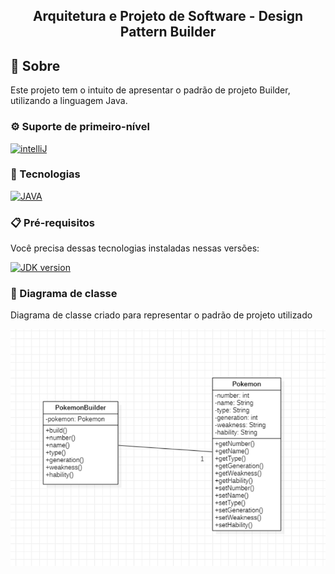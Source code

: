 <div>
  <h2 align="center">Arquitetura e Projeto de Software - Design Pattern Builder</h2>
</div>

<div>
  
## 🤔 Sobre
  
  <p>Este projeto tem o intuito de apresentar o padrão de projeto Builder, utilizando a linguagem Java.</p>
  
### ⚙ Suporte de primeiro-nível

[![intelliJ][intelliJ]][intelliJ-url]
  
  ### 💾 Tecnologias

[![JAVA][JAVA]][JAVA-url]
  
  ### 📋 Pré-requisitos

Você precisa dessas tecnologias instaladas nessas versões:

[![JDK version][JDK-version]][JDK-installation]
  
  ### 📜 Diagrama de classe
  
  <p>Diagrama de classe criado para representar o padrão de projeto utilizado</p>
  
  <div align="center"><img src="assets\Diagram.png"/></div>
  
</div>
 
 
 
 
 
 <!-- BADGE - intelliJ -->

[intelliJ]: https://img.shields.io/badge/intellij%20idea-blue.svg?style=for-the-badge&logo=intellijidea
[intelliJ-url]: https://www.jetbrains.com/idea/

<!-- BADGE - JAVA -->

[JAVA]: https://img.shields.io/badge/Java-fce303?logo=oracle&logoColor=black&style=for-the-badge
[JAVA-url]: https://www.oracle.com/java/technologies/downloads/

[JDK-version]: https://shields.io/badge/JDK-=_17.0.1-43853D?logo=openjdk&style=for-the-badge&logoColor=white
[JDK-installation]: https://access.redhat.com/documentation/pt-br/openjdk/8/html-single/installing_and_using_openjdk_8_for_windows/index#openjdk8-windows-installing-
